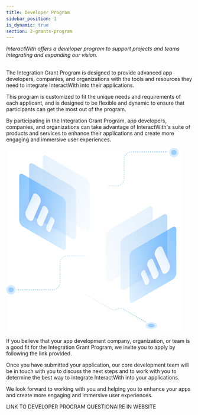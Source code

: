 ```yaml
---
title: Developer Program
sidebar_position: 1
is_dynamic: true
section: 2-grants-program
---
```

*InteractWith offers a developer program to support projects and teams integrating and expanding our vision.*

\
The Integration Grant Program is designed to provide advanced app developers, companies, and organizations with the tools and resources they need to integrate InteractWith into their applications. 

This program is customized to fit the unique needs and requirements of each applicant, and is designed to be flexible and dynamic to ensure that participants can get the most out of the program. 

By participating in the Integration Grant Program, app developers, companies, and organizations can take advantage of InteractWith's suite of products and services to enhance their applications and create more engaging and immersive user experiences.

![](integrprogram.1159167c9714d29115a2.png)

If you believe that your app development company, organization, or team is a good fit for the Integration Grant Program, we invite you to apply by following the link provided. 

Once you have submitted your application, our core development team will be in touch with you to discuss the next steps and to work with you to determine the best way to integrate InteractWith into your applications. 

We look forward to working with you and helping you to enhance your apps and create more engaging and immersive user experiences.



L﻿INK TO DEVELOPER PROGRAM QUESTIONAIRE IN WEBSITE